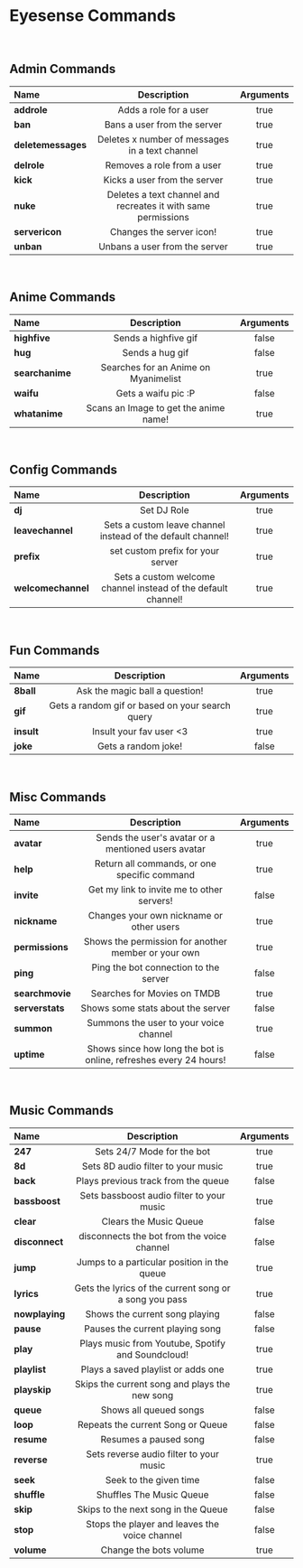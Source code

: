 # Eyesense Commands

<br>

## Admin Commands 


|        Name        |                          Description                          | Arguments |
|:-------------------|:-------------------------------------------------------------:|:---------:|
|    **addrole**     |                    Adds a role for a user                     |   true    |
|      **ban**       |                  Bans a user from the server                  |   true    |
| **deletemessages** |        Deletes x number of messages in a text channel         |   true    |
|    **delrole**     |                  Removes a role from a user                   |   true    |
|      **kick**      |                 Kicks a user from the server                  |   true    |
|      **nuke**      | Deletes a text channel and recreates it with same permissions |   true    |
|   **servericon**   |                   Changes the server icon!                    |   true    |
|     **unban**      |                 Unbans a user from the server                 |   true    |


<br>

## Anime Commands 

|      Name       |              Description              | Arguments |
|:----------------|:-------------------------------------:|:---------:|
|  **highfive**   |         Sends a highfive gif          |   false   |
|     **hug**     |            Sends a hug gif            |   false   |
| **searchanime** | Searches for an Anime on Myanimelist  |   true    |
|    **waifu**    |          Gets a waifu pic :P          |   false   |
|  **whatanime**  | Scans an Image to get the anime name! |   true    |

<br>

## Config Commands

|        Name        |                          Description                          | Arguments |
|:-------------------|:-------------------------------------------------------------:|:---------:|
|       **dj**       |                          Set DJ Role                          |   true    |
|  **leavechannel**  |  Sets a custom leave channel instead of the default channel!  |   true    |
|     **prefix**     |               set custom prefix for your server               |   true    |
| **welcomechannel** | Sets a custom welcome channel instead of the default channel! |   true    |

<br>

## Fun Commands

|    Name    |                   Description                   | Arguments |
|:-----------|:-----------------------------------------------:|:---------:|
| **8ball**  |         Ask the magic ball a question!          |   true    |
|  **gif**   | Gets a random gif or based on your search query |   true    |
| **insult** |             Insult your fav user <3             |   true    |
|  **joke**  |               Gets a random joke!               |   false   |

<br>

## Misc Commands

|      Name       |                            Description                            | Arguments |
|:----------------|:-----------------------------------------------------------------:|:---------:|
|   **avatar**    |        Sends the user's avatar or a mentioned users avatar        |   true    |
|    **help**     |           Return all commands, or one specific command            |   true    |
|   **invite**    |            Get my link to invite me to other servers!             |   false   |
|  **nickname**   |             Changes your own nickname or other users              |   true    |
| **permissions** |        Shows the permission for another member or your own        |   true    |
|    **ping**     |               Ping the bot connection to the server               |   false   |
| **searchmovie** |                    Searches for Movies on TMDB                    |   true    |
| **serverstats** |                 Shows some stats about the server                 |   false   |
|   **summon**    |              Summons the user to your voice channel               |   true    |
|   **uptime**    | Shows since how long the bot is online, refreshes every 24 hours! |   false   |

<br>

## Music Commands

|      Name      |                      Description                       | Arguments |
|:---------------|:------------------------------------------------------:|:---------:|
|    **247**     |               Sets 24/7 Mode for the bot               |   true    |
|     **8d**     |           Sets 8D audio filter to your music           |   true    |
|    **back**    |          Plays previous track from the queue           |   false   |
| **bassboost**  |       Sets bassboost audio filter to your music        |   true    |
|   **clear**    |                 Clears the Music Queue                 |   false   |
| **disconnect** |       disconnects the bot from the voice channel       |   false   |
|    **jump**    |      Jumps to a particular position in the queue       |   true    |
|   **lyrics**   | Gets the lyrics of the current song or a song you pass |   true    |
| **nowplaying** |             Shows the current song playing             |   false   |
|   **pause**    |            Pauses the current playing song             |   false   |
|    **play**    |   Plays music from Youtube, Spotify and Soundcloud!    |   true    |
|  **playlist**  |           Plays a saved playlist or adds one           |   true    |
|  **playskip**  |     Skips the current song and plays the new song      |   true    |
|   **queue**    |                 Shows all queued songs                 |   false   |
|    **loop**    |           Repeats the current Song or Queue            |   false   |
|   **resume**   |                 Resumes a paused song                  |   false   |
|  **reverse**   |        Sets reverse audio filter to your music         |   true    |
|    **seek**    |                 Seek to the given time                 |   false   |
|  **shuffle**   |                Shuffles The Music Queue                |   false   |
|    **skip**    |          Skips to the next song in the Queue           |   false   |
|    **stop**    |     Stops the player and leaves the voice channel      |   false   |
|   **volume**   |                 Change the bots volume                 |   true    |